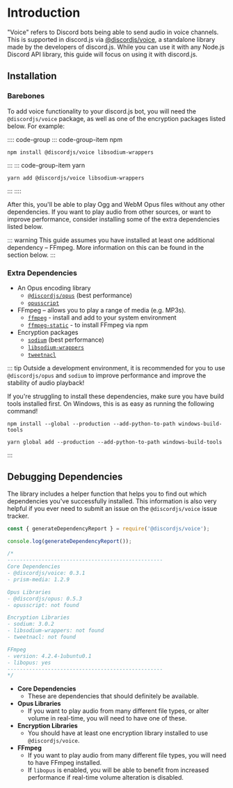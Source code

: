 # Introduction

"Voice" refers to Discord bots being able to send audio in voice channels. This is supported in discord.js via [@discordjs/voice](https://github.com/discordjs/voice), a standalone library made by the developers of discord.js. While you can use it with any Node.js Discord API library, this guide will focus on using it with discord.js.

## Installation

### Barebones

To add voice functionality to your discord.js bot, you will need the `@discordjs/voice` package, as well as one of the encryption packages listed below. For example: 

:::: code-group
::: code-group-item npm
```sh:no-line-numbers
npm install @discordjs/voice libsodium-wrappers
```
:::
::: code-group-item yarn
```sh:no-line-numbers
yarn add @discordjs/voice libsodium-wrappers
```
:::
::::

After this, you'll be able to play Ogg and WebM Opus files without any other dependencies. If you want to play audio from other sources, or want to improve performance, consider installing some of the extra dependencies listed below.

::: warning
This guide assumes you have installed at least one additional dependency – FFmpeg. More information on this can be found in the
section below.
:::

### Extra Dependencies

- An Opus encoding library
  - [`@discordjs/opus`](https://github.com/discordjs/opus) (best performance)
  - [`opusscript`](https://github.com/abalabahaha/opusscript/)
- FFmpeg – allows you to play a range of media (e.g. MP3s).
  - [`ffmpeg`](https://ffmpeg.org/) - install and add to your system environment
  - [`ffmpeg-static`](https://www.npmjs.com/package/ffmpeg-static) - to install FFmpeg via npm
- Encryption packages
  - [`sodium`](https://www.npmjs.com/package/sodium) (best performance)
  - [`libsodium-wrappers`](https://www.npmjs.com/package/libsodium-wrappers)
  - [`tweetnacl`](https://www.npmjs.com/package/tweetnacl)

::: tip
Outside a development environment, it is recommended for you to use `@discordjs/opus` and `sodium` to improve performance and improve the stability of audio playback!

If you're struggling to install these dependencies, make sure you have build tools installed first. On Windows, this is as easy as running the following command!

<CodeGroup>
  <CodeGroupItem title="npm">

```sh:no-line-numbers
npm install --global --production --add-python-to-path windows-build-tools
```

  </CodeGroupItem>
  <CodeGroupItem title="yarn">

```sh:no-line-numbers
yarn global add --production --add-python-to-path windows-build-tools
```

  </CodeGroupItem>
</CodeGroup>
:::

## Debugging Dependencies

The library includes a helper function that helps you to find out which dependencies you've successfully installed. This information is also very helpful if you ever need to submit an issue on the `@discordjs/voice` issue tracker.

```js
const { generateDependencyReport } = require('@discordjs/voice');

console.log(generateDependencyReport());

/*
--------------------------------------------------
Core Dependencies
- @discordjs/voice: 0.3.1
- prism-media: 1.2.9

Opus Libraries
- @discordjs/opus: 0.5.3
- opusscript: not found

Encryption Libraries
- sodium: 3.0.2
- libsodium-wrappers: not found
- tweetnacl: not found

FFmpeg
- version: 4.2.4-1ubuntu0.1
- libopus: yes
--------------------------------------------------
*/
```

- **Core Dependencies**
  - These are dependencies that should definitely be available.
- **Opus Libraries**
  - If you want to play audio from many different file types, or alter volume in real-time, you will need to have one of these.
- **Encryption Libraries**
  - You should have at least one encryption library installed to use `@discordjs/voice`.
- **FFmpeg**
  - If you want to play audio from many different file types, you will need to have FFmpeg installed.
  - If `libopus` is enabled, you will be able to benefit from increased performance if real-time volume alteration is disabled.
